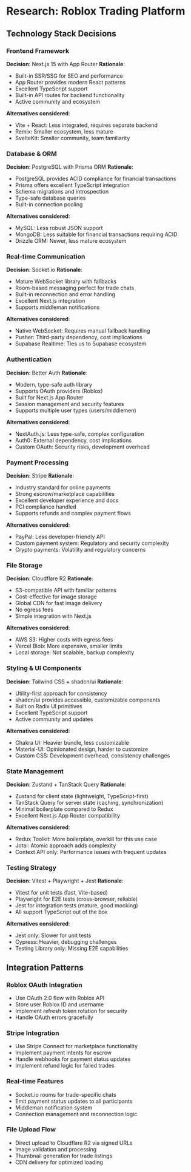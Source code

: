 # Research: Roblox Trading Platform

## Technology Stack Decisions

### Frontend Framework
**Decision**: Next.js 15 with App Router
**Rationale**:
- Built-in SSR/SSG for SEO and performance
- App Router provides modern React patterns
- Excellent TypeScript support
- Built-in API routes for backend functionality
- Active community and ecosystem

**Alternatives considered**:
- Vite + React: Less integrated, requires separate backend
- Remix: Smaller ecosystem, less mature
- SvelteKit: Smaller community, team familiarity

### Database & ORM
**Decision**: PostgreSQL with Prisma ORM
**Rationale**:
- PostgreSQL provides ACID compliance for financial transactions
- Prisma offers excellent TypeScript integration
- Schema migrations and introspection
- Type-safe database queries
- Built-in connection pooling

**Alternatives considered**:
- MySQL: Less robust JSON support
- MongoDB: Less suitable for financial transactions requiring ACID
- Drizzle ORM: Newer, less mature ecosystem

### Real-time Communication
**Decision**: Socket.io
**Rationale**:
- Mature WebSocket library with fallbacks
- Room-based messaging perfect for trade chats
- Built-in reconnection and error handling
- Excellent Next.js integration
- Supports middleman notifications

**Alternatives considered**:
- Native WebSocket: Requires manual fallback handling
- Pusher: Third-party dependency, cost implications
- Supabase Realtime: Ties us to Supabase ecosystem

### Authentication
**Decision**: Better Auth
**Rationale**:
- Modern, type-safe auth library
- Supports OAuth providers (Roblox)
- Built for Next.js App Router
- Session management and security features
- Supports multiple user types (users/middlemen)

**Alternatives considered**:
- NextAuth.js: Less type-safe, complex configuration
- Auth0: External dependency, cost implications
- Custom OAuth: Security risks, development overhead

### Payment Processing
**Decision**: Stripe
**Rationale**:
- Industry standard for online payments
- Strong escrow/marketplace capabilities
- Excellent developer experience and docs
- PCI compliance handled
- Supports refunds and complex payment flows

**Alternatives considered**:
- PayPal: Less developer-friendly API
- Custom payment system: Regulatory and security complexity
- Crypto payments: Volatility and regulatory concerns

### File Storage
**Decision**: Cloudflare R2
**Rationale**:
- S3-compatible API with familiar patterns
- Cost-effective for image storage
- Global CDN for fast image delivery
- No egress fees
- Simple integration with Next.js

**Alternatives considered**:
- AWS S3: Higher costs with egress fees
- Vercel Blob: More expensive, smaller limits
- Local storage: Not scalable, backup complexity

### Styling & UI Components
**Decision**: Tailwind CSS + shadcn/ui
**Rationale**:
- Utility-first approach for consistency
- shadcn/ui provides accessible, customizable components
- Built on Radix UI primitives
- Excellent TypeScript support
- Active community and updates

**Alternatives considered**:
- Chakra UI: Heavier bundle, less customizable
- Material-UI: Opinionated design, harder to customize
- Custom CSS: Development overhead, consistency challenges

### State Management
**Decision**: Zustand + TanStack Query
**Rationale**:
- Zustand for client state (lightweight, TypeScript-first)
- TanStack Query for server state (caching, synchronization)
- Minimal boilerplate compared to Redux
- Excellent Next.js App Router compatibility

**Alternatives considered**:
- Redux Toolkit: More boilerplate, overkill for this use case
- Jotai: Atomic approach adds complexity
- Context API only: Performance issues with frequent updates

### Testing Strategy
**Decision**: Vitest + Playwright + Jest
**Rationale**:
- Vitest for unit tests (fast, Vite-based)
- Playwright for E2E tests (cross-browser, reliable)
- Jest for integration tests (mature, good mocking)
- All support TypeScript out of the box

**Alternatives considered**:
- Jest only: Slower for unit tests
- Cypress: Heavier, debugging challenges
- Testing Library only: Missing E2E capabilities

## Integration Patterns

### Roblox OAuth Integration
- Use OAuth 2.0 flow with Roblox API
- Store user Roblox ID and username
- Implement refresh token rotation for security
- Handle OAuth errors gracefully

### Stripe Integration
- Use Stripe Connect for marketplace functionality
- Implement payment intents for escrow
- Handle webhooks for payment status updates
- Implement refund logic for failed trades

### Real-time Features
- Socket.io rooms for trade-specific chats
- Emit payment status updates to all participants
- Middleman notification system
- Connection management and reconnection logic

### File Upload Flow
- Direct upload to Cloudflare R2 via signed URLs
- Image validation and processing
- Thumbnail generation for trade listings
- CDN delivery for optimized loading